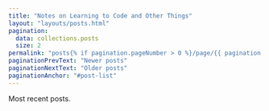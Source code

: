 ```yaml
---
title: "Notes on Learning to Code and Other Things"
layout: "layouts/posts.html"
pagination:
  data: collections.posts
  size: 2
permalink: "posts{% if pagination.pageNumber > 0 %}/page/{{ pagination.pageNumber }}{% endif %}/index.html"
paginationPrevText: "Newer posts"
paginationNextText: "Older posts"
paginationAnchor: "#post-list"
---
```


Most recent posts.
